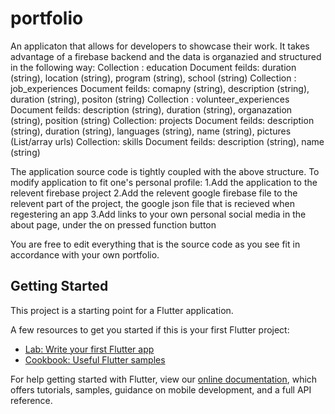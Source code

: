 # portfolio

An applicaton that allows for developers to showcase their work. It takes advantage of a firebase backend and the data is organazied and structured in the following way: 
  Collection : education
  Document feilds: duration (string), location (string), program (string), school (string)
  Collection : job_experiences
  Document feilds: comapny (string), description (string), duration (string), positon (string)
  Collection : volunteer_experiences
  Document feilds: description (string), duration (string), organazation (string), position (string)
  Collection: projects
  Document feilds: description (string), duration (string), languages (string), name (string), pictures (List/array <string> urls)
  Collection: skills
  Document feilds: description (string), name (string)
  
The application source code is tightly coupled with the above structure. 
To modify application to fit one's personal profile:
      1.Add the application to the relevent firebase project
      2.Add the relevent google firebase file to the relevent part of the project, the google json file that is recieved when regestering an app
      3.Add links to your own personal social media in the about page, under the on pressed function button

You are free to edit everything that is the source code as you see fit in accordance with your own portfolio. 

## Getting Started

This project is a starting point for a Flutter application.

A few resources to get you started if this is your first Flutter project:

- [Lab: Write your first Flutter app](https://flutter.dev/docs/get-started/codelab)
- [Cookbook: Useful Flutter samples](https://flutter.dev/docs/cookbook)

For help getting started with Flutter, view our
[online documentation](https://flutter.dev/docs), which offers tutorials,
samples, guidance on mobile development, and a full API reference.
